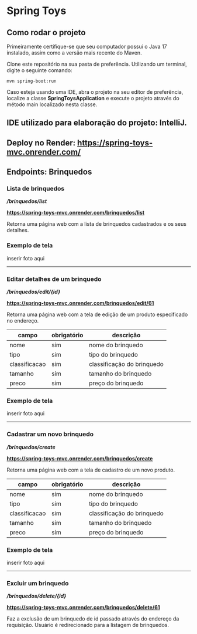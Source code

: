 # Spring Toys

## Como rodar o projeto
Primeiramente certifique-se que seu computador possui o Java 17 instalado, assim como a versão mais recente do Maven.

Clone este repositório na sua pasta de preferência. Utilizando um terminal, digite o seguinte comando:

    mvn spring-boot:run

Caso esteja usando uma IDE, abra o projeto na seu editor de preferência, localize a classe **SpringToysApplication** e execute o projeto através do método main localizado nesta classe.

## IDE utilizado para elaboração do projeto: IntelliJ.

## Deploy no Render: https://spring-toys-mvc.onrender.com/

## Endpoints: Brinquedos

### Lista de brinquedos
_**/brinquedos/list**_

**https://spring-toys-mvc.onrender.com/brinquedos/list**

Retorna uma página web com a lista de brinquedos cadastrados e os seus detalhes.

### Exemplo de tela
inserir foto aqui

---
### Editar detalhes de um brinquedo
_**/brinquedos/edit/{id}**_

**https://spring-toys-mvc.onrender.com/brinquedos/edit/61**

Retorna uma página web com a tela de edição de um produto especificado no endereço.

| campo       | obrigatório | descrição
|-------------|------------|-----------
| nome        | sim        | nome do brinquedo
| tipo       | sim        | tipo do brinquedo
| classificacao | sim        | classificação do brinquedo
| tamanho | sim       | tamanho do brinquedo
| preco | sim       | preço do brinquedo

### Exemplo de tela
inserir foto aqui

---
### Cadastrar um novo brinquedo
_**/brinquedos/create**_

**https://spring-toys-mvc.onrender.com/brinquedos/create**

Retorna uma página web com a tela de cadastro de um novo produto.

| campo       | obrigatório | descrição
|-------------|------------|-----------
| nome        | sim        | nome do brinquedo
| tipo       | sim        | tipo do brinquedo
| classificacao | sim        | classificação do brinquedo
| tamanho | sim       | tamanho do brinquedo
| preco | sim       | preço do brinquedo

### Exemplo de tela
inserir foto aqui

---

### Excluir um brinquedo
_**/brinquedos/delete/{id}**_

**https://spring-toys-mvc.onrender.com/brinquedos/delete/61**

Faz a exclusão de um brinquedo de id passado através do endereço da requisição. Usuário é redirecionado para a listagem de brinquedos.